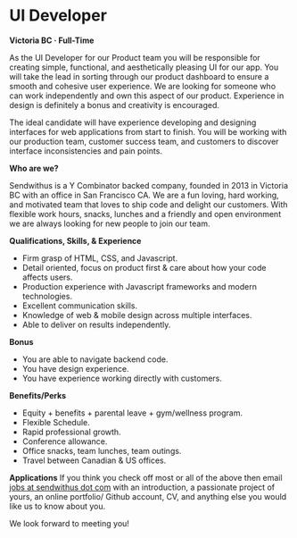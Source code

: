 UI Developer
===


__Victoria BC &middot; Full-Time__

As the UI Developer for our Product team you will be responsible for creating simple, functional, and aesthetically pleasing UI for our app. You will take the lead in sorting through our product dashboard to ensure a smooth and cohesive user experience. We are looking for someone who can work independently and own this aspect of our product. Experience in design is definitely a bonus and creativity is encouraged.

The ideal candidate will have experience developing and designing interfaces for web applications from start to finish. You will be working with our production team, customer success team, and customers to discover interface inconsistencies and pain points.

<!-- more -->


__Who are we?__

Sendwithus is a Y Combinator backed company, founded in 2013 in Victoria BC with an office in San Francisco CA. We are a fun loving, hard working, and motivated team that loves to ship code and delight our customers.
With flexible work hours, snacks, lunches and a friendly and open environment we are always looking for new people to join our team.

__Qualifications, Skills, &amp; Experience__
* Firm grasp of HTML, CSS, and Javascript.
* Detail oriented, focus on product first & care about how your code affects users.
* Production experience with Javascript frameworks and modern technologies.
* Excellent communication skills.
* Knowledge of web & mobile design across multiple interfaces.
* Able to deliver on results independently.

__Bonus__
* You are able to navigate backend code.
* You have design experience.
* You have experience working directly with customers.

__Benefits/Perks__
* Equity + benefits + parental leave + gym/wellness program.
* Flexible Schedule.
* Rapid professional growth.
* Conference allowance.
* Office snacks, team lunches, team outings.
* Travel between Canadian & US offices.

__Applications__
If you think you check off most or all of the above then email [jobs at sendwithus dot com](mailto:jobs@sendwithus.com) with an introduction, a passionate project of yours, an online portfolio/ Github account, CV, and anything else you would like us to know about you.

We look forward to meeting you!
